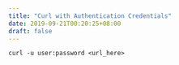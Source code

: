 ```yaml
---
title: "Curl with Authentication Credentials"
date: 2019-09-21T00:20:25+08:00
draft: false
---
```


```
curl -u user:password <url_here>
```
